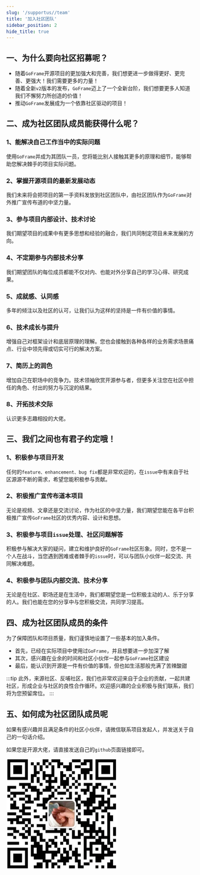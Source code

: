 ```yaml
---
slug: '/supportus//team'
title: '加入社区团队'
sidebar_position: 2
hide_title: true
---
```


## 一、为什么要向社区招募呢？

- 随着`GoFrame`开源项目的更加强大和完善，我们想更进一步做得更好、更完善、更强大！我们需要更多的力量！
- 随着全新`v2`版本的发布，`GoFrame`迈上了一个全新台阶，我们想要更多人知道我们不懈努力所创造的价值！
- 推动`GoFrame`发展成为一个依靠社区驱动的项目！

## 二、成为社区团队成员能获得什么呢？
### 1、能解决自己工作当中的实际问题

使用`GoFrame`并成为其团队一员，您将能比别人接触其更多的原理和细节，能够帮助您解决棘手的项目实际问题。
### 2、掌握开源项目的最新发展动态

我们未来将会把项目的第一手资料发放到社区团队中，由社区团队作为`GoFrame`对外推广宣传布道的中坚力量。
### 3、参与项目内部设计、技术讨论

我们期望项目的成果中有更多思想和经验的融合，我们共同制定项目未来发展的方向。
### 4、不定期参与内部技术分享

我们期望团队的每位成员都能不仅对内、也能对外分享自己的学习心得、研究成果。
### 5、成就感、认同感

多年的倾注以及社区的认可，让我们认为这样的坚持是一件有价值的事情。
### 6、技术成长与提升

增强自己对框架设计和底层原理的理解。您也会接触到各种各样的业务需求场景痛点、行业中领先得或切实可行的解决方案。
### 7、简历上的润色

增加自己在职场中的竞争力。技术领袖欣赏开源参与者，但更多关注您在社区中担任的角色、付出的努力与沉淀的结果。
### 8、开拓技术交际

认识更多志趣相投的大佬。

## 三、我们之间也有君子约定哦！
### 1、积极参与项目开发

任何的`feature、enhancement、bug fix`都是非常欢迎的，在`issue`中有来自于社区源源不断的需求，希望您能积极参与贡献。
### 2、积极推广宣传布道本项目

无论是视频、文章还是交流讨论，作为社区的中坚力量，我们期望您能在各平台积极推广宣传`GoFrame`社区的优秀内容、设计和思想。
### 3、积极参与项目`issue`处理、社区问题解答

积极参与解决大家的疑问，建立和维护良好的`GoFrame`社区形象。同时，您不是一个人在战斗，当您遇到困难或者棘手的`issue`时，可以与团队小伙伴一起交流、共同解决难题。
### 4、积极参与团队内部交流、技术分享

无论是在社区、职场还是在生活中，我们都期望您是一位积极主动的人、乐于分享的人。我们也能在您的分享中与您积极交流，共同学习提高。

## 四、成为社区团队成员的条件

为了保障团队和项目质量，我们谨慎地设置了一些基本的加入条件。

- 首先，已经在实际项目中使用过`GoFrame`，并且想要进一步加深了解
- 其次，感兴趣在业余的时间和社区小伙伴一起参与`GoFrame`社区建设
- 最后，能认识到开源是一件有价值的事情，但也如生活那般充满了苦辣酸甜

:::tip
此外，来源社区、反哺社区，我们也非常欢迎来自于企业的贡献，一起共建社区，形成企业与社区的良性合作循环。欢迎感兴趣的企业积极与我们联系，我们将为您预留席位。
:::

## 五、如何成为社区团队成员呢

如果有感兴趣并且满足条件的社区小伙伴，请微信联系项目发起人，并发送关于自己的一句话介绍。

如果您是开源大佬，请直接发送自己的`github`页面链接即可。


![img.png](img.png)
